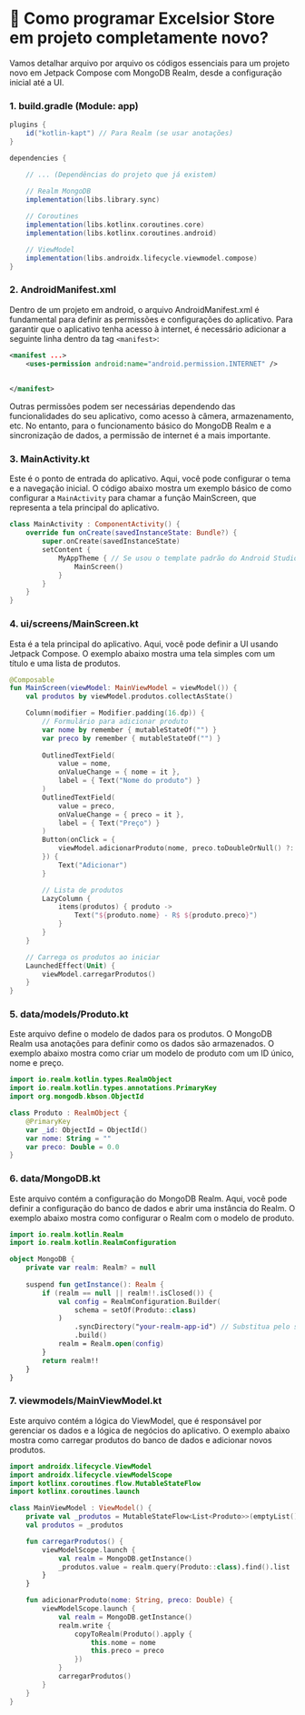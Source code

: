 # 📱 Como programar Excelsior Store em projeto completamente novo?

Vamos detalhar arquivo por arquivo os códigos essenciais para um projeto novo em Jetpack Compose com MongoDB Realm, desde a configuração inicial até a UI. 

### 1. build.gradle (Module: app)

```groovy
plugins {
    id("kotlin-kapt") // Para Realm (se usar anotações)
}

dependencies {

    // ... (Dependências do projeto que já existem)
 
    // Realm MongoDB
    implementation(libs.library.sync)

    // Coroutines
    implementation(libs.kotlinx.coroutines.core)
    implementation(libs.kotlinx.coroutines.android)

    // ViewModel
    implementation(libs.androidx.lifecycle.viewmodel.compose)
}
```

### 2. AndroidManifest.xml

Dentro de um projeto em android, o arquivo AndroidManifest.xml é fundamental para definir as permissões e configurações do aplicativo. Para garantir que o aplicativo tenha acesso à internet, é necessário adicionar a seguinte linha dentro da tag `<manifest>`:

```xml
<manifest ...>
    <uses-permission android:name="android.permission.INTERNET" />
    
   
</manifest>
```

Outras permissões podem ser necessárias dependendo das funcionalidades do seu aplicativo, como acesso à câmera, armazenamento, etc. No entanto, para o funcionamento básico do MongoDB Realm e a sincronização de dados, a permissão de internet é a mais importante.

### 3. MainActivity.kt

Este é o ponto de entrada do aplicativo. Aqui, você pode configurar o tema e a navegação inicial. O código abaixo mostra um exemplo básico de como configurar a `MainActivity` para chamar a função MainScreen, que representa a tela principal do aplicativo.

```kotlin
class MainActivity : ComponentActivity() {
    override fun onCreate(savedInstanceState: Bundle?) {
        super.onCreate(savedInstanceState)
        setContent {
            MyAppTheme { // Se usou o template padrão do Android Studio
                MainScreen()
            }
        }
    }
}
```

### 4. ui/screens/MainScreen.kt

Esta é a tela principal do aplicativo. Aqui, você pode definir a UI usando Jetpack Compose. O exemplo abaixo mostra uma tela simples com um título e uma lista de produtos.

```kotlin
@Composable
fun MainScreen(viewModel: MainViewModel = viewModel()) {
    val produtos by viewModel.produtos.collectAsState()

    Column(modifier = Modifier.padding(16.dp)) {
        // Formulário para adicionar produto
        var nome by remember { mutableStateOf("") }
        var preco by remember { mutableStateOf("") }
        
        OutlinedTextField(
            value = nome,
            onValueChange = { nome = it },
            label = { Text("Nome do produto") }
        )
        OutlinedTextField(
            value = preco,
            onValueChange = { preco = it },
            label = { Text("Preço") }
        )
        Button(onClick = {
            viewModel.adicionarProduto(nome, preco.toDoubleOrNull() ?: 0.0)
        }) {
            Text("Adicionar")
        }

        // Lista de produtos
        LazyColumn {
            items(produtos) { produto ->
                Text("${produto.nome} - R$ ${produto.preco}")
            }
        }
    }

    // Carrega os produtos ao iniciar
    LaunchedEffect(Unit) {
        viewModel.carregarProdutos()
    }
}
```

### 5. data/models/Produto.kt

Este arquivo define o modelo de dados para os produtos. O MongoDB Realm usa anotações para definir como os dados são armazenados. O exemplo abaixo mostra como criar um modelo de produto com um ID único, nome e preço.

```kotlin
import io.realm.kotlin.types.RealmObject
import io.realm.kotlin.types.annotations.PrimaryKey
import org.mongodb.kbson.ObjectId

class Produto : RealmObject {
    @PrimaryKey
    var _id: ObjectId = ObjectId()
    var nome: String = ""
    var preco: Double = 0.0
}
```

### 6. data/MongoDB.kt

Este arquivo contém a configuração do MongoDB Realm. Aqui, você pode definir a configuração do banco de dados e abrir uma instância do Realm. O exemplo abaixo mostra como configurar o Realm com o modelo de produto.

```kotlin	
import io.realm.kotlin.Realm
import io.realm.kotlin.RealmConfiguration

object MongoDB {
    private var realm: Realm? = null
    
    suspend fun getInstance(): Realm {
        if (realm == null || realm!!.isClosed()) {
            val config = RealmConfiguration.Builder(
                schema = setOf(Produto::class)
            )
                .syncDirectory("your-realm-app-id") // Substitua pelo seu App ID
                .build()
            realm = Realm.open(config)
        }
        return realm!!
    }
}
```

### 7. viewmodels/MainViewModel.kt

Este arquivo contém a lógica do ViewModel, que é responsável por gerenciar os dados e a lógica de negócios do aplicativo. O exemplo abaixo mostra como carregar produtos do banco de dados e adicionar novos produtos.

```kotlin
import androidx.lifecycle.ViewModel
import androidx.lifecycle.viewModelScope
import kotlinx.coroutines.flow.MutableStateFlow
import kotlinx.coroutines.launch

class MainViewModel : ViewModel() {
    private val _produtos = MutableStateFlow<List<Produto>>(emptyList())
    val produtos = _produtos

    fun carregarProdutos() {
        viewModelScope.launch {
            val realm = MongoDB.getInstance()
            _produtos.value = realm.query(Produto::class).find().list
        }
    }

    fun adicionarProduto(nome: String, preco: Double) {
        viewModelScope.launch {
            val realm = MongoDB.getInstance()
            realm.write {
                copyToRealm(Produto().apply {
                    this.nome = nome
                    this.preco = preco
                })
            }
            carregarProdutos()
        }
    }
}
```
